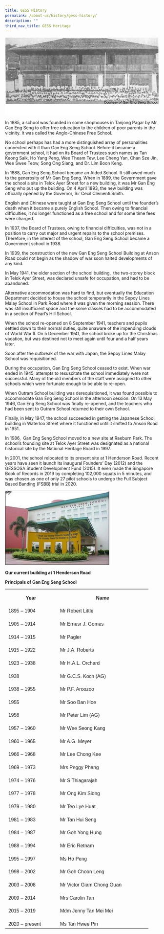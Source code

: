 ```yaml
---
title: GESS History
permalink: /about-us/history/gess-history/
description: ""
third_nav_title: GESS Heritage
---
```

![](/images/History%20of%20GESS.png)

In 1885, a school was founded in some shophouses in Tanjong Pagar by Mr Gan Eng Seng to offer free education to the children of poor parents in the vicinity. It was called the Anglo-Chinese Free School.

No school perhaps has had a more distinguished array of personalities connected with it than Gan Eng Seng School. Before it became a government school, it had on its Board of Trustees such names as Tan Keong Saik, Ho Yang Peng, Wee Theam Tew, Lee Cheng Yan, Chan Sze Jin, Wee Swee Teow, Song Ong Siang, and Dr. Lim Boon Keng.

In 1888, Gan Eng Seng School became an Aided School. It still owed much to the generosity of Mr Gan Eng Seng. When in 1889, the Government gave the school a site in Telok Ayer Street for a new building, it was Mr Gan Eng Seng who put up the building. On 4 April 1893, the new building was officially opened by the Governor, Sir Cecil Clementi Smith.

English and Chinese were taught at Gan Eng Seng School until the founder’s death when it became a purely English School. Then owing to financial difficulties, it no longer functioned as a free school and for some time fees were charged.

In 1937, the Board of Trustees, owing to financial difficulties, was not in a position to carry out major and urgent repairs to the school premises. Therefore, in the interest of the school, Gan Eng Seng School became a Government school in 1938.

In 1939, the construction of the new Gan Eng Seng School Building at Anson Road could not begin as the shadow of war soon halted developments of any kind.

In May 1941, the older section of the school building,&nbsp; the two-storey block in Telok Ayer Street, was declared unsafe for occupation, and had to be abandoned.

Alternative accommodation was hard to find, but eventually the Education Department decided to house the school temporarily in the Sepoy Lines Malay School in Park Road where it was given the morning session. There was still insufficient space and the some classes had to be accommodated in a section of Pearl’s Hill School.

When the school re-opened on 8 September 1941, teachers and pupils settled down to their normal duties, quite unaware of the impending clouds of World War II. On 5 December 1941, the school broke up for the Christmas vacation, but was destined not to meet again until four and a half years later.

Soon after the outbreak of the war with Japan, the Sepoy Lines Malay School was requisitioned.

During the occupation, Gan Eng Seng School ceased to exist. When war ended in 1945, attempts to resuscitate the school immediately were not successful. Many of the old members of the staff were assigned to other schools which were fortunate enough to be able to re-open.

When Outram School building was derequisitioned, it was found possible to accommodate Gan Eng Seng School in the afternoon session. On 13 May 1946, Gan Eng Seng School was finally re-opened, and the teachers who had been sent to Outram School returned to their own School.

Finally, in May 1947, the school succeeded in getting the Japanese School building in Waterloo Street where it functioned until it shifted to Anson Road in 1951.

In 1986,&nbsp; Gan Eng Seng School moved to a new site at Raeburn Park. The school’s founding site at Telok Ayer Street was designated as a national historical site by the National Heritage Board in 1997.

In 2001, the school relocated to its present site at 1 Henderson Road. Recent years have seen it launch its inaugural Founders’ Day (2012) and the GESSOSA Student Development Fund (2015). It even made the Singapore Book of Records in 2019 by completing 102,000 squats in 5 minutes, and was chosen as one of only 27 pilot schools to undergo the Full Subject Based Banding (FSBB) trial in 2020.

![Our current building at 1 Henderson Road](/images/History%20of%20GESS%201.jpg)

**Our current building at 1 Henderson Road**

       

**Principals of Gan Eng Seng School**

<table style="border-collapse:collapse;mso-table-layout-alt:fixed;border:none;
 mso-yfti-tbllook:1536;mso-padding-alt:0cm 5.4pt 0cm 5.4pt;mso-border-insideh:
 cell-none;mso-border-insidev:cell-none" width="427" cellpadding="0" cellspacing="0" border="1" class="MsoNormalTable"><tbody><tr style="mso-yfti-irow:0;mso-yfti-firstrow:yes;height:21.0pt"><td style="width:111.0pt;border:none;padding:4.0pt 8.0pt 4.0pt 8.0pt;
  height:21.0pt" valign="top" width="148"><p style="margin-bottom:0cm;text-align:center;
  line-height:normal" align="center" class="MsoNormal"><b style="mso-bidi-font-weight:normal"><span style="font-size:12.0pt;font-family:&quot;Source Sans Pro&quot;,sans-serif;mso-fareast-font-family:
  &quot;Source Sans Pro&quot;;mso-bidi-font-family:&quot;Source Sans Pro&quot;;color:#222222">Year</span></b><span style="font-size:12.0pt;font-family:&quot;Source Sans Pro&quot;,sans-serif;mso-fareast-font-family:
  &quot;Source Sans Pro&quot;;mso-bidi-font-family:&quot;Source Sans Pro&quot;;color:#222222"></span></p></td><td style="width:209.25pt;border:none;padding:4.0pt 8.0pt 4.0pt 8.0pt;
  height:21.0pt" valign="top" width="279"><p style="margin-bottom:0cm;text-align:center;
  line-height:normal" align="center" class="MsoNormal"><b style="mso-bidi-font-weight:normal"><span style="font-size:12.0pt;font-family:&quot;Source Sans Pro&quot;,sans-serif;mso-fareast-font-family:
  &quot;Source Sans Pro&quot;;mso-bidi-font-family:&quot;Source Sans Pro&quot;;color:#222222">Name</span></b><span style="font-size:12.0pt;font-family:&quot;Source Sans Pro&quot;,sans-serif;mso-fareast-font-family:
  &quot;Source Sans Pro&quot;;mso-bidi-font-family:&quot;Source Sans Pro&quot;;color:#222222"></span></p></td></tr><tr style="mso-yfti-irow:1;height:21.0pt"><td style="width:111.0pt;border:none;padding:4.0pt 8.0pt 4.0pt 8.0pt;
  height:21.0pt" valign="top" width="148"><p style="margin-bottom:0cm;line-height:normal" class="MsoNormal"><span style="font-size:12.0pt;font-family:&quot;Source Sans Pro&quot;,sans-serif;mso-fareast-font-family:
  &quot;Source Sans Pro&quot;;mso-bidi-font-family:&quot;Source Sans Pro&quot;;color:#222222">1895 – 1904</span></p></td><td style="width:209.25pt;border:none;padding:4.0pt 8.0pt 4.0pt 8.0pt;
  height:21.0pt" valign="top" width="279"><p style="margin-bottom:0cm;line-height:normal" class="MsoNormal"><span style="font-size:12.0pt;font-family:&quot;Source Sans Pro&quot;,sans-serif;mso-fareast-font-family:
  &quot;Source Sans Pro&quot;;mso-bidi-font-family:&quot;Source Sans Pro&quot;;color:#222222">Mr Robert Little</span></p></td></tr><tr style="mso-yfti-irow:2;height:21.0pt"><td style="width:111.0pt;border:none;padding:4.0pt 8.0pt 4.0pt 8.0pt;
  height:21.0pt" valign="top" width="148"><p style="margin-bottom:0cm;line-height:normal" class="MsoNormal"><span style="font-size:12.0pt;font-family:&quot;Source Sans Pro&quot;,sans-serif;mso-fareast-font-family:
  &quot;Source Sans Pro&quot;;mso-bidi-font-family:&quot;Source Sans Pro&quot;;color:#222222">1905 – 1914</span></p></td><td style="width:209.25pt;border:none;padding:4.0pt 8.0pt 4.0pt 8.0pt;
  height:21.0pt" valign="top" width="279"><p style="margin-bottom:0cm;line-height:normal" class="MsoNormal"><span style="font-size:12.0pt;font-family:&quot;Source Sans Pro&quot;,sans-serif;mso-fareast-font-family:
  &quot;Source Sans Pro&quot;;mso-bidi-font-family:&quot;Source Sans Pro&quot;;color:#222222">Mr Ernesr J. Gomes</span></p></td></tr><tr style="mso-yfti-irow:3;height:21.0pt"><td style="width:111.0pt;border:none;padding:4.0pt 8.0pt 4.0pt 8.0pt;
  height:21.0pt" valign="top" width="148"><p style="margin-bottom:0cm;line-height:normal" class="MsoNormal"><span style="font-size:12.0pt;font-family:&quot;Source Sans Pro&quot;,sans-serif;mso-fareast-font-family:
  &quot;Source Sans Pro&quot;;mso-bidi-font-family:&quot;Source Sans Pro&quot;;color:#222222">1914 – 1915</span></p></td><td style="width:209.25pt;border:none;padding:4.0pt 8.0pt 4.0pt 8.0pt;
  height:21.0pt" valign="top" width="279"><p style="margin-bottom:0cm;line-height:normal" class="MsoNormal"><span style="font-size:12.0pt;font-family:&quot;Source Sans Pro&quot;,sans-serif;mso-fareast-font-family:
  &quot;Source Sans Pro&quot;;mso-bidi-font-family:&quot;Source Sans Pro&quot;;color:#222222">Mr Pagler</span></p></td></tr><tr style="mso-yfti-irow:4;height:21.0pt"><td style="width:111.0pt;border:none;padding:4.0pt 8.0pt 4.0pt 8.0pt;
  height:21.0pt" valign="top" width="148"><p style="margin-bottom:0cm;line-height:normal" class="MsoNormal"><span style="font-size:12.0pt;font-family:&quot;Source Sans Pro&quot;,sans-serif;mso-fareast-font-family:
  &quot;Source Sans Pro&quot;;mso-bidi-font-family:&quot;Source Sans Pro&quot;;color:#222222">1915 – 1922</span></p></td><td style="width:209.25pt;border:none;padding:4.0pt 8.0pt 4.0pt 8.0pt;
  height:21.0pt" valign="top" width="279"><p style="margin-bottom:0cm;line-height:normal" class="MsoNormal"><span style="font-size:12.0pt;font-family:&quot;Source Sans Pro&quot;,sans-serif;mso-fareast-font-family:
  &quot;Source Sans Pro&quot;;mso-bidi-font-family:&quot;Source Sans Pro&quot;;color:#222222">Mr J.A. Roberts</span></p></td></tr><tr style="mso-yfti-irow:5;height:21.0pt"><td style="width:111.0pt;border:none;padding:4.0pt 8.0pt 4.0pt 8.0pt;
  height:21.0pt" valign="top" width="148"><p style="margin-bottom:0cm;line-height:normal" class="MsoNormal"><span style="font-size:12.0pt;font-family:&quot;Source Sans Pro&quot;,sans-serif;mso-fareast-font-family:
  &quot;Source Sans Pro&quot;;mso-bidi-font-family:&quot;Source Sans Pro&quot;;color:#222222">1923 – 1938</span></p></td><td style="width:209.25pt;border:none;padding:4.0pt 8.0pt 4.0pt 8.0pt;
  height:21.0pt" valign="top" width="279"><p style="margin-bottom:0cm;line-height:normal" class="MsoNormal"><span style="font-size:12.0pt;font-family:&quot;Source Sans Pro&quot;,sans-serif;mso-fareast-font-family:
  &quot;Source Sans Pro&quot;;mso-bidi-font-family:&quot;Source Sans Pro&quot;;color:#222222">Mr H.A.L. Orchard</span></p></td></tr><tr style="mso-yfti-irow:6;height:21.0pt"><td style="width:111.0pt;border:none;padding:4.0pt 8.0pt 4.0pt 8.0pt;
  height:21.0pt" valign="top" width="148"><p style="margin-bottom:0cm;line-height:normal" class="MsoNormal"><span style="font-size:12.0pt;font-family:&quot;Source Sans Pro&quot;,sans-serif;mso-fareast-font-family:
  &quot;Source Sans Pro&quot;;mso-bidi-font-family:&quot;Source Sans Pro&quot;;color:#222222">1938</span></p></td><td style="width:209.25pt;border:none;padding:4.0pt 8.0pt 4.0pt 8.0pt;
  height:21.0pt" valign="top" width="279"><p style="margin-bottom:0cm;line-height:normal" class="MsoNormal"><span style="font-size:12.0pt;font-family:&quot;Source Sans Pro&quot;,sans-serif;mso-fareast-font-family:
  &quot;Source Sans Pro&quot;;mso-bidi-font-family:&quot;Source Sans Pro&quot;;color:#222222">Mr G.C.S. Koch (AG)</span></p></td></tr><tr style="mso-yfti-irow:7;height:21.0pt"><td style="width:111.0pt;border:none;padding:4.0pt 8.0pt 4.0pt 8.0pt;
  height:21.0pt" valign="top" width="148"><p style="margin-bottom:0cm;line-height:normal" class="MsoNormal"><span style="font-size:12.0pt;font-family:&quot;Source Sans Pro&quot;,sans-serif;mso-fareast-font-family:
  &quot;Source Sans Pro&quot;;mso-bidi-font-family:&quot;Source Sans Pro&quot;;color:#222222">1938 – 1955</span></p></td><td style="width:209.25pt;border:none;padding:4.0pt 8.0pt 4.0pt 8.0pt;
  height:21.0pt" valign="top" width="279"><p style="margin-bottom:0cm;line-height:normal" class="MsoNormal"><span style="font-size:12.0pt;font-family:&quot;Source Sans Pro&quot;,sans-serif;mso-fareast-font-family:
  &quot;Source Sans Pro&quot;;mso-bidi-font-family:&quot;Source Sans Pro&quot;;color:#222222">Mr P.F. Aroozoo</span></p></td></tr><tr style="mso-yfti-irow:8;height:21.0pt"><td style="width:111.0pt;border:none;padding:4.0pt 8.0pt 4.0pt 8.0pt;
  height:21.0pt" valign="top" width="148"><p style="margin-bottom:0cm;line-height:normal" class="MsoNormal"><span style="font-size:12.0pt;font-family:&quot;Source Sans Pro&quot;,sans-serif;mso-fareast-font-family:
  &quot;Source Sans Pro&quot;;mso-bidi-font-family:&quot;Source Sans Pro&quot;;color:#222222">1955</span></p></td><td style="width:209.25pt;border:none;padding:4.0pt 8.0pt 4.0pt 8.0pt;
  height:21.0pt" valign="top" width="279"><p style="margin-bottom:0cm;line-height:normal" class="MsoNormal"><span style="font-size:12.0pt;font-family:&quot;Source Sans Pro&quot;,sans-serif;mso-fareast-font-family:
  &quot;Source Sans Pro&quot;;mso-bidi-font-family:&quot;Source Sans Pro&quot;;color:#222222">Mr Soo Ban Hoe</span></p></td></tr><tr style="mso-yfti-irow:9;height:21.0pt"><td style="width:111.0pt;border:none;padding:4.0pt 8.0pt 4.0pt 8.0pt;
  height:21.0pt" valign="top" width="148"><p style="margin-bottom:0cm;line-height:normal" class="MsoNormal"><span style="font-size:12.0pt;font-family:&quot;Source Sans Pro&quot;,sans-serif;mso-fareast-font-family:
  &quot;Source Sans Pro&quot;;mso-bidi-font-family:&quot;Source Sans Pro&quot;;color:#222222">1956</span></p></td><td style="width:209.25pt;border:none;padding:4.0pt 8.0pt 4.0pt 8.0pt;
  height:21.0pt" valign="top" width="279"><p style="margin-bottom:0cm;line-height:normal" class="MsoNormal"><span style="font-size:12.0pt;font-family:&quot;Source Sans Pro&quot;,sans-serif;mso-fareast-font-family:
  &quot;Source Sans Pro&quot;;mso-bidi-font-family:&quot;Source Sans Pro&quot;;color:#222222">Mr Peter Lim (AG)</span></p></td></tr><tr style="mso-yfti-irow:10;height:21.0pt"><td style="width:111.0pt;border:none;padding:4.0pt 8.0pt 4.0pt 8.0pt;
  height:21.0pt" valign="top" width="148"><p style="margin-bottom:0cm;line-height:normal" class="MsoNormal"><span style="font-size:12.0pt;font-family:&quot;Source Sans Pro&quot;,sans-serif;mso-fareast-font-family:
  &quot;Source Sans Pro&quot;;mso-bidi-font-family:&quot;Source Sans Pro&quot;;color:#222222">1957 – 1960</span></p></td><td style="width:209.25pt;border:none;padding:4.0pt 8.0pt 4.0pt 8.0pt;
  height:21.0pt" valign="top" width="279"><p style="margin-bottom:0cm;line-height:normal" class="MsoNormal"><span style="font-size:12.0pt;font-family:&quot;Source Sans Pro&quot;,sans-serif;mso-fareast-font-family:
  &quot;Source Sans Pro&quot;;mso-bidi-font-family:&quot;Source Sans Pro&quot;;color:#222222">Mr Wee Seong Kang</span></p></td></tr><tr style="mso-yfti-irow:11;height:21.0pt"><td style="width:111.0pt;border:none;padding:4.0pt 8.0pt 4.0pt 8.0pt;
  height:21.0pt" valign="top" width="148"><p style="margin-bottom:0cm;line-height:normal" class="MsoNormal"><span style="font-size:12.0pt;font-family:&quot;Source Sans Pro&quot;,sans-serif;mso-fareast-font-family:
  &quot;Source Sans Pro&quot;;mso-bidi-font-family:&quot;Source Sans Pro&quot;;color:#222222">1960 – 1965</span></p></td><td style="width:209.25pt;border:none;padding:4.0pt 8.0pt 4.0pt 8.0pt;
  height:21.0pt" valign="top" width="279"><p style="margin-bottom:0cm;line-height:normal" class="MsoNormal"><span style="font-size:12.0pt;font-family:&quot;Source Sans Pro&quot;,sans-serif;mso-fareast-font-family:
  &quot;Source Sans Pro&quot;;mso-bidi-font-family:&quot;Source Sans Pro&quot;;color:#222222">Mr A.G. Meyer</span></p></td></tr><tr style="mso-yfti-irow:12;height:21.0pt"><td style="width:111.0pt;border:none;padding:4.0pt 8.0pt 4.0pt 8.0pt;
  height:21.0pt" valign="top" width="148"><p style="margin-bottom:0cm;line-height:normal" class="MsoNormal"><span style="font-size:12.0pt;font-family:&quot;Source Sans Pro&quot;,sans-serif;mso-fareast-font-family:
  &quot;Source Sans Pro&quot;;mso-bidi-font-family:&quot;Source Sans Pro&quot;;color:#222222">1966 – 1968</span></p></td><td style="width:209.25pt;border:none;padding:4.0pt 8.0pt 4.0pt 8.0pt;
  height:21.0pt" valign="top" width="279"><p style="margin-bottom:0cm;line-height:normal" class="MsoNormal"><span style="font-size:12.0pt;font-family:&quot;Source Sans Pro&quot;,sans-serif;mso-fareast-font-family:
  &quot;Source Sans Pro&quot;;mso-bidi-font-family:&quot;Source Sans Pro&quot;;color:#222222">Mr Lee Chong Kee</span></p></td></tr><tr style="mso-yfti-irow:13;height:21.0pt"><td style="width:111.0pt;border:none;padding:4.0pt 8.0pt 4.0pt 8.0pt;
  height:21.0pt" valign="top" width="148"><p style="margin-bottom:0cm;line-height:normal" class="MsoNormal"><span style="font-size:12.0pt;font-family:&quot;Source Sans Pro&quot;,sans-serif;mso-fareast-font-family:
  &quot;Source Sans Pro&quot;;mso-bidi-font-family:&quot;Source Sans Pro&quot;;color:#222222">1969 – 1973</span></p></td><td style="width:209.25pt;border:none;padding:4.0pt 8.0pt 4.0pt 8.0pt;
  height:21.0pt" valign="top" width="279"><p style="margin-bottom:0cm;line-height:normal" class="MsoNormal"><span style="font-size:12.0pt;font-family:&quot;Source Sans Pro&quot;,sans-serif;mso-fareast-font-family:
  &quot;Source Sans Pro&quot;;mso-bidi-font-family:&quot;Source Sans Pro&quot;;color:#222222">Mrs Peggy Phang</span></p></td></tr><tr style="mso-yfti-irow:14;height:21.0pt"><td style="width:111.0pt;border:none;padding:4.0pt 8.0pt 4.0pt 8.0pt;
  height:21.0pt" valign="top" width="148"><p style="margin-bottom:0cm;line-height:normal" class="MsoNormal"><span style="font-size:12.0pt;font-family:&quot;Source Sans Pro&quot;,sans-serif;mso-fareast-font-family:
  &quot;Source Sans Pro&quot;;mso-bidi-font-family:&quot;Source Sans Pro&quot;;color:#222222">1974 – 1976</span></p></td><td style="width:209.25pt;border:none;padding:4.0pt 8.0pt 4.0pt 8.0pt;
  height:21.0pt" valign="top" width="279"><p style="margin-bottom:0cm;line-height:normal" class="MsoNormal"><span style="font-size:12.0pt;font-family:&quot;Source Sans Pro&quot;,sans-serif;mso-fareast-font-family:
  &quot;Source Sans Pro&quot;;mso-bidi-font-family:&quot;Source Sans Pro&quot;;color:#222222">Mr S Thiagarajah</span></p></td></tr><tr style="mso-yfti-irow:15;height:21.0pt"><td style="width:111.0pt;border:none;padding:4.0pt 8.0pt 4.0pt 8.0pt;
  height:21.0pt" valign="top" width="148"><p style="margin-bottom:0cm;line-height:normal" class="MsoNormal"><span style="font-size:12.0pt;font-family:&quot;Source Sans Pro&quot;,sans-serif;mso-fareast-font-family:
  &quot;Source Sans Pro&quot;;mso-bidi-font-family:&quot;Source Sans Pro&quot;;color:#222222">1977 – 1978</span></p></td><td style="width:209.25pt;border:none;padding:4.0pt 8.0pt 4.0pt 8.0pt;
  height:21.0pt" valign="top" width="279"><p style="margin-bottom:0cm;line-height:normal" class="MsoNormal"><span style="font-size:12.0pt;font-family:&quot;Source Sans Pro&quot;,sans-serif;mso-fareast-font-family:
  &quot;Source Sans Pro&quot;;mso-bidi-font-family:&quot;Source Sans Pro&quot;;color:#222222">Mr Ong Kim Siong</span></p></td></tr><tr style="mso-yfti-irow:16;height:21.0pt"><td style="width:111.0pt;border:none;padding:4.0pt 8.0pt 4.0pt 8.0pt;
  height:21.0pt" valign="top" width="148"><p style="margin-bottom:0cm;line-height:normal" class="MsoNormal"><span style="font-size:12.0pt;font-family:&quot;Source Sans Pro&quot;,sans-serif;mso-fareast-font-family:
  &quot;Source Sans Pro&quot;;mso-bidi-font-family:&quot;Source Sans Pro&quot;;color:#222222">1979 – 1980</span></p></td><td style="width:209.25pt;border:none;padding:4.0pt 8.0pt 4.0pt 8.0pt;
  height:21.0pt" valign="top" width="279"><p style="margin-bottom:0cm;line-height:normal" class="MsoNormal"><span style="font-size:12.0pt;font-family:&quot;Source Sans Pro&quot;,sans-serif;mso-fareast-font-family:
  &quot;Source Sans Pro&quot;;mso-bidi-font-family:&quot;Source Sans Pro&quot;;color:#222222">Mr Teo Lye Huat</span></p></td></tr><tr style="mso-yfti-irow:17;height:21.0pt"><td style="width:111.0pt;border:none;padding:4.0pt 8.0pt 4.0pt 8.0pt;
  height:21.0pt" valign="top" width="148"><p style="margin-bottom:0cm;line-height:normal" class="MsoNormal"><span style="font-size:12.0pt;font-family:&quot;Source Sans Pro&quot;,sans-serif;mso-fareast-font-family:
  &quot;Source Sans Pro&quot;;mso-bidi-font-family:&quot;Source Sans Pro&quot;;color:#222222">1981 – 1983</span></p></td><td style="width:209.25pt;border:none;padding:4.0pt 8.0pt 4.0pt 8.0pt;
  height:21.0pt" valign="top" width="279"><p style="margin-bottom:0cm;line-height:normal" class="MsoNormal"><span style="font-size:12.0pt;font-family:&quot;Source Sans Pro&quot;,sans-serif;mso-fareast-font-family:
  &quot;Source Sans Pro&quot;;mso-bidi-font-family:&quot;Source Sans Pro&quot;;color:#222222">Mr Tan Hui Seng</span></p></td></tr><tr style="mso-yfti-irow:18;height:21.0pt"><td style="width:111.0pt;border:none;padding:4.0pt 8.0pt 4.0pt 8.0pt;
  height:21.0pt" valign="top" width="148"><p style="margin-bottom:0cm;line-height:normal" class="MsoNormal"><span style="font-size:12.0pt;font-family:&quot;Source Sans Pro&quot;,sans-serif;mso-fareast-font-family:
  &quot;Source Sans Pro&quot;;mso-bidi-font-family:&quot;Source Sans Pro&quot;;color:#222222">1984 – 1987</span></p></td><td style="width:209.25pt;border:none;padding:4.0pt 8.0pt 4.0pt 8.0pt;
  height:21.0pt" valign="top" width="279"><p style="margin-bottom:0cm;line-height:normal" class="MsoNormal"><span style="font-size:12.0pt;font-family:&quot;Source Sans Pro&quot;,sans-serif;mso-fareast-font-family:
  &quot;Source Sans Pro&quot;;mso-bidi-font-family:&quot;Source Sans Pro&quot;;color:#222222">Mr Goh Yong Hung</span></p></td></tr><tr style="mso-yfti-irow:19;height:21.0pt"><td style="width:111.0pt;border:none;padding:4.0pt 8.0pt 4.0pt 8.0pt;
  height:21.0pt" valign="top" width="148"><p style="margin-bottom:0cm;line-height:normal" class="MsoNormal"><span style="font-size:12.0pt;font-family:&quot;Source Sans Pro&quot;,sans-serif;mso-fareast-font-family:
  &quot;Source Sans Pro&quot;;mso-bidi-font-family:&quot;Source Sans Pro&quot;;color:#222222">1988 – 1994</span></p></td><td style="width:209.25pt;border:none;padding:4.0pt 8.0pt 4.0pt 8.0pt;
  height:21.0pt" valign="top" width="279"><p style="margin-bottom:0cm;line-height:normal" class="MsoNormal"><span style="font-size:12.0pt;font-family:&quot;Source Sans Pro&quot;,sans-serif;mso-fareast-font-family:
  &quot;Source Sans Pro&quot;;mso-bidi-font-family:&quot;Source Sans Pro&quot;;color:#222222">Mr Eric Retnam</span></p></td></tr><tr style="mso-yfti-irow:20;height:21.0pt"><td style="width:111.0pt;border:none;padding:4.0pt 8.0pt 4.0pt 8.0pt;
  height:21.0pt" valign="top" width="148"><p style="margin-bottom:0cm;line-height:normal" class="MsoNormal"><span style="font-size:12.0pt;font-family:&quot;Source Sans Pro&quot;,sans-serif;mso-fareast-font-family:
  &quot;Source Sans Pro&quot;;mso-bidi-font-family:&quot;Source Sans Pro&quot;;color:#222222">1995 – 1997</span></p></td><td style="width:209.25pt;border:none;padding:4.0pt 8.0pt 4.0pt 8.0pt;
  height:21.0pt" valign="top" width="279"><p style="margin-bottom:0cm;line-height:normal" class="MsoNormal"><span style="font-size:12.0pt;font-family:&quot;Source Sans Pro&quot;,sans-serif;mso-fareast-font-family:
  &quot;Source Sans Pro&quot;;mso-bidi-font-family:&quot;Source Sans Pro&quot;;color:#222222">Ms Ho Peng</span></p></td></tr><tr style="mso-yfti-irow:21;height:21.0pt"><td style="width:111.0pt;border:none;padding:4.0pt 8.0pt 4.0pt 8.0pt;
  height:21.0pt" valign="top" width="148"><p style="margin-bottom:0cm;line-height:normal" class="MsoNormal"><span style="font-size:12.0pt;font-family:&quot;Source Sans Pro&quot;,sans-serif;mso-fareast-font-family:
  &quot;Source Sans Pro&quot;;mso-bidi-font-family:&quot;Source Sans Pro&quot;;color:#222222">1998 – 2002</span></p></td><td style="width:209.25pt;border:none;padding:4.0pt 8.0pt 4.0pt 8.0pt;
  height:21.0pt" valign="top" width="279"><p style="margin-bottom:0cm;line-height:normal" class="MsoNormal"><span style="font-size:12.0pt;font-family:&quot;Source Sans Pro&quot;,sans-serif;mso-fareast-font-family:
  &quot;Source Sans Pro&quot;;mso-bidi-font-family:&quot;Source Sans Pro&quot;;color:#222222">Mr Goh Choon Leng</span></p></td></tr><tr style="mso-yfti-irow:22;height:21.0pt"><td style="width:111.0pt;border:none;padding:4.0pt 8.0pt 4.0pt 8.0pt;
  height:21.0pt" valign="top" width="148"><p style="margin-bottom:0cm;line-height:normal" class="MsoNormal"><span style="font-size:12.0pt;font-family:&quot;Source Sans Pro&quot;,sans-serif;mso-fareast-font-family:
  &quot;Source Sans Pro&quot;;mso-bidi-font-family:&quot;Source Sans Pro&quot;;color:#222222">2003 – 2008</span></p></td><td style="width:209.25pt;border:none;padding:4.0pt 8.0pt 4.0pt 8.0pt;
  height:21.0pt" valign="top" width="279"><p style="margin-bottom:0cm;line-height:normal" class="MsoNormal"><span style="font-size:12.0pt;font-family:&quot;Source Sans Pro&quot;,sans-serif;mso-fareast-font-family:
  &quot;Source Sans Pro&quot;;mso-bidi-font-family:&quot;Source Sans Pro&quot;;color:#222222">Mr Victor Giam Chong Guan</span></p></td></tr><tr style="mso-yfti-irow:23;height:21.0pt"><td style="width:111.0pt;border:none;padding:4.0pt 8.0pt 4.0pt 8.0pt;
  height:21.0pt" valign="top" width="148"><p style="margin-bottom:0cm;line-height:normal" class="MsoNormal"><span style="font-size:12.0pt;font-family:&quot;Source Sans Pro&quot;,sans-serif;mso-fareast-font-family:
  &quot;Source Sans Pro&quot;;mso-bidi-font-family:&quot;Source Sans Pro&quot;;color:#222222">2009 – 2014</span></p></td><td style="width:209.25pt;border:none;padding:4.0pt 8.0pt 4.0pt 8.0pt;
  height:21.0pt" valign="top" width="279"><p style="margin-bottom:0cm;line-height:normal" class="MsoNormal"><span style="font-size:12.0pt;font-family:&quot;Source Sans Pro&quot;,sans-serif;mso-fareast-font-family:
  &quot;Source Sans Pro&quot;;mso-bidi-font-family:&quot;Source Sans Pro&quot;;color:#222222">Mrs Carolin Tan</span></p></td></tr><tr style="mso-yfti-irow:24;height:21.0pt"><td style="width:111.0pt;border:none;padding:4.0pt 8.0pt 4.0pt 8.0pt;
  height:21.0pt" valign="top" width="148"><p style="margin-bottom:0cm;line-height:normal" class="MsoNormal"><span style="font-size:12.0pt;font-family:&quot;Source Sans Pro&quot;,sans-serif;mso-fareast-font-family:
  &quot;Source Sans Pro&quot;;mso-bidi-font-family:&quot;Source Sans Pro&quot;;color:#222222">2015 – 2019</span></p></td><td style="width:209.25pt;border:none;padding:4.0pt 8.0pt 4.0pt 8.0pt;
  height:21.0pt" valign="top" width="279"><p style="margin-bottom:0cm;line-height:normal" class="MsoNormal"><span style="font-size:12.0pt;font-family:&quot;Source Sans Pro&quot;,sans-serif;mso-fareast-font-family:
  &quot;Source Sans Pro&quot;;mso-bidi-font-family:&quot;Source Sans Pro&quot;;color:#222222">Mdm Jenny Tan Mei Mei</span></p></td></tr><tr style="mso-yfti-irow:25;mso-yfti-lastrow:yes;height:21.0pt"><td style="width:111.0pt;border:none;padding:4.0pt 8.0pt 4.0pt 8.0pt;
  height:21.0pt" valign="top" width="148"><p style="margin-bottom:0cm;line-height:normal" class="MsoNormal"><span style="font-size:12.0pt;font-family:&quot;Source Sans Pro&quot;,sans-serif;mso-fareast-font-family:
  &quot;Source Sans Pro&quot;;mso-bidi-font-family:&quot;Source Sans Pro&quot;;color:#222222">2020 – present</span></p></td><td style="width:209.25pt;border:none;padding:4.0pt 8.0pt 4.0pt 8.0pt;
  height:21.0pt" valign="top" width="279"><p style="margin-bottom:0cm;line-height:normal" class="MsoNormal"><span style="font-size:12.0pt;font-family:&quot;Source Sans Pro&quot;,sans-serif;mso-fareast-font-family:
  &quot;Source Sans Pro&quot;;mso-bidi-font-family:&quot;Source Sans Pro&quot;;color:#222222">Ms Tan Hwee Pin</span></p></td></tr></tbody></table>